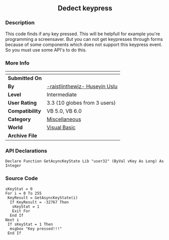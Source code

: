 ﻿<div align="center">

## Dedect keypress


</div>

### Description

This code finds if any key pressed. This will be helpfull for example you're programming a screensaver. But you can not get keypresses through forms because of some components which does not support this keypress event. So you must use some API's to do this.
 
### More Info
 


<span>             |<span>
---                |---
**Submitted On**   |
**By**             |[\-raistlinthewiz\- Huseyin Uslu](https://github.com/Planet-Source-Code/PSCIndex/blob/master/ByAuthor/raistlinthewiz-huseyin-uslu.md)
**Level**          |Intermediate
**User Rating**    |3.3 (10 globes from 3 users)
**Compatibility**  |VB 5\.0, VB 6\.0
**Category**       |[Miscellaneous](https://github.com/Planet-Source-Code/PSCIndex/blob/master/ByCategory/miscellaneous__1-1.md)
**World**          |[Visual Basic](https://github.com/Planet-Source-Code/PSCIndex/blob/master/ByWorld/visual-basic.md)
**Archive File**   |[](https://github.com/Planet-Source-Code/raistlinthewiz-huseyin-uslu-dedect-keypress__1-5892/archive/master.zip)

### API Declarations

```
Declare Function GetAsyncKeyState Lib "user32" (ByVal vKey As Long) As Integer
```


### Source Code

```
sKeyStat = 0
For i = 0 To 255
 KeyResult = GetAsyncKeyState(i)
  If KeyResult = -32767 Then
   sKeyStat = 1
   Exit For
  End If
Next i
 If sKeyStat = 1 Then
  msgbox "Key pressed!!!"
 End If
```

